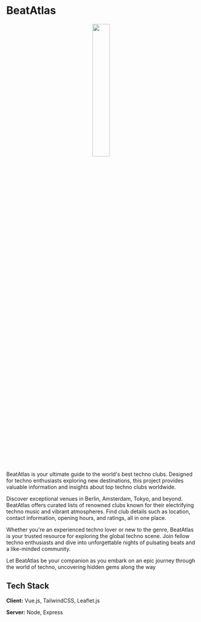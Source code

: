 # BeatAtlas
<p align="center" width="100%">
    <img width="30%" src="https://i.imgur.com/ElMY8KJ.png">
</p>

BeatAtlas is your ultimate guide to the world's best techno clubs. Designed for techno enthusiasts exploring new destinations, this project provides valuable information and insights about top techno clubs worldwide.

Discover exceptional venues in Berlin, Amsterdam, Tokyo, and beyond. BeatAtlas offers curated lists of renowned clubs known for their electrifying techno music and vibrant atmospheres. Find club details such as location, contact information, opening hours, and ratings, all in one place.

Whether you're an experienced techno lover or new to the genre, BeatAtlas is your trusted resource for exploring the global techno scene. Join fellow techno enthusiasts and dive into unforgettable nights of pulsating beats and a like-minded community.

Let BeatAtlas be your companion as you embark on an epic journey through the world of techno, uncovering hidden gems along the way


## Tech Stack

**Client:** Vue.js, TailwindCSS, Leaflet.js

**Server:** Node, Express

